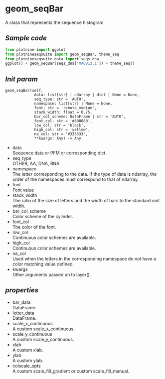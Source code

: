 # geom_seqBar
A class that represents the sequence histogram
## *Sample code*
```python
from plotnine import ggplot
from plotnineseqsuite import geom_seqBar, theme_seq
from plotnineseqsuite.data import seqs_dna
ggplot() + geom_seqBar(seqs_dna['MA0013.1']) + theme_seq()
```
## *Init param*
```
geom_seqBar(self,
             data: list[str] | ndarray | dict | None = None,
             seq_type: str = 'AUTO',
             namespace: list[str] | None = None,
             font: str = 'roboto_medium',
             stack_width: float = 0.75,
             bar_col_scheme: DataFrame | str = 'AUTO',
             font_col: str = '#808080',
             low_col: str = 'black',
             high_col: str = 'yellow',
             na_col: str = '#333333',
             **kwargs: Any) -> Any
```
- data    
Sequence data or PFM or corresponding dict.
- seq_type    
OTHER, AA, DNA, RNA
- namespace    
The letter corresponding to the data. If the type of data is ndarray, the order of the namespaces must correspond to that of ndarray.
- font    
Font value
- stack_width    
The ratio of the size of letters and the width of  bars to the standard unit width.
- bar_col_scheme    
Color scheme of the cylinder.
- font_col    
The color of the font.
- low_col    
Continuous color schemes are available.
- high_col    
Continuous color schemes are available.
- na_col    
Used when the letters in the corresponding namespace do not have a color matching value defined.
- kwargs    
Other arguments passed on to layer().
## *properties*
- bar_data    
DataFrame.
- letter_data    
DataFrame.
- scale_x_continuous    
A custom scale_x_continuous.
- scale_y_continuous    
A custom scale_y_continuous.
- xlab    
A custom xlab.
- ylab    
A custom ylab.
- colscale_opts    
A custom scale_fill_gradient or custom scale_fill_manual.